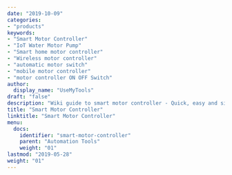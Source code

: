 ```yaml
---
date: "2019-10-09"
categories:
- "products"
keywords:
- "Smart Motor Controller"
- "IoT Water Motor Pump"
- "Smart home motor controller"
- "Wireless motor controller"
- "automatic motor switch"
- "mobile motor controller"
- "motor controller ON OFF Switch"
author:
  display_name: "UseMyTools"
draft: "false"
description: "Wiki guide to smart motor controller - Quick, easy and simple way to automate your house water pump motor and control it from your mobile/tablet or PC. It has built-in timers to automate motor ON/OFF schedules."
title: "Smart Motor Controller"
linktitle: "Smart Motor Controller"
menu:
  docs:
    identifier: "smart-motor-controller"
    parent: "Automation Tools"
    weight: "01"
lastmod: "2019-05-28"
weight: "01"
---
```

